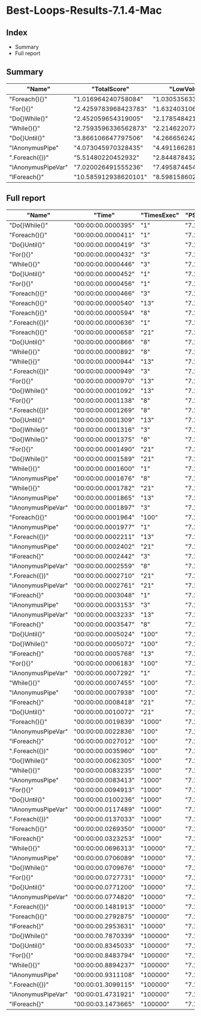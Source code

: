 # Best-Loops-Results-7.1.4-Mac
## Index
- Summary
- Full report
## Summary
|"Name"|"TotalScore"|"LowVolume"|"HighVolume"|
|---|---|---|---|
|"Foreach(){}"|"1.016964240758084"|"1.030535633364551"|"1"|
|"For(){}"|"2.4259783968423783"|"1.632403106964189"|"3.4179475091901144"|
|"Do{}While()"|"2.452059654319005"|"2.1785484219811133"|"2.7939486947413696"|
|"While(){}"|"2.7593596336562873"|"2.2146220777931207"|"3.440281578485246"|
|"Do{}Until()"|"3.866106647797506"|"4.266656242182771"|"3.3654196548159243"|
|"lAnonymusPipe"|"4.073045970328435"|"4.491166281862912"|"3.5503955809103376"|
|".Foreach({})"|"5.51480220452932"|"2.844878432860328"|"8.85220691911556"|
|"lAnonymusPipeVar"|"7.020026491555236"|"7.495874454344713"|"6.4252165380683905"|
|"lForeach{}"|"10.585912938620101"|"8.59815860202855"|"13.07060585935954"|
## Full report
|"Name"|"Time"|"TimesExec"|"PSVersion"|"OS"|"CLR"|"WorkSet"|"Max"|"Min"|"Total"|"Assert"|"Score"|
|---|---|---|---|---|---|---|---|---|---|---|---|
|"Do{}While()"|"00:00:00.0000395"|"1"|"7.1.4"|"Mac"|"CoreCLR"|"610304"|"00:00:00.0000656"|"00:00:00.0000293"|"00:00:00.0002765"|"True"|"1"|
|"Foreach(){}"|"00:00:00.0000411"|"1"|"7.1.4"|"Mac"|"CoreCLR"|"720896"|"00:00:00.0000553"|"00:00:00.0000282"|"00:00:00.0002880"|"True"|"1.040506329113924"|
|"Do{}Until()"|"00:00:00.0000419"|"3"|"7.1.4"|"Mac"|"CoreCLR"|"20480"|"00:00:00.0000590"|"00:00:00.0000372"|"00:00:00.0002935"|"True"|"1"|
|"For(){}"|"00:00:00.0000432"|"3"|"7.1.4"|"Mac"|"CoreCLR"|"49152"|"00:00:00.0000610"|"00:00:00.0000390"|"00:00:00.0003021"|"True"|"1.0310262529832936"|
|"While(){}"|"00:00:00.0000446"|"3"|"7.1.4"|"Mac"|"CoreCLR"|"20480"|"00:00:00.0000758"|"00:00:00.0000386"|"00:00:00.0003125"|"True"|"1.0644391408114557"|
|"Do{}Until()"|"00:00:00.0000452"|"1"|"7.1.4"|"Mac"|"CoreCLR"|"643072"|"00:00:00.0000865"|"00:00:00.0000291"|"00:00:00.0003167"|"True"|"1.1443037974683545"|
|"For(){}"|"00:00:00.0000456"|"1"|"7.1.4"|"Mac"|"CoreCLR"|"667648"|"00:00:00.0000751"|"00:00:00.0000299"|"00:00:00.0003195"|"True"|"1.1544303797468354"|
|"Foreach(){}"|"00:00:00.0000466"|"3"|"7.1.4"|"Mac"|"CoreCLR"|"618496"|"00:00:00.0000965"|"00:00:00.0000333"|"00:00:00.0003260"|"True"|"1.1121718377088305"|
|"Foreach(){}"|"00:00:00.0000540"|"13"|"7.1.4"|"Mac"|"CoreCLR"|"4096"|"00:00:00.0000655"|"00:00:00.0000486"|"00:00:00.0003778"|"True"|"1"|
|"Foreach(){}"|"00:00:00.0000594"|"8"|"7.1.4"|"Mac"|"CoreCLR"|"593920"|"00:00:00.0000825"|"00:00:00.0000445"|"00:00:00.0004159"|"True"|"1"|
|".Foreach({})"|"00:00:00.0000636"|"1"|"7.1.4"|"Mac"|"CoreCLR"|"843776"|"00:00:00.0001103"|"00:00:00.0000535"|"00:00:00.0004451"|"True"|"1.610126582278481"|
|"Foreach(){}"|"00:00:00.0000658"|"21"|"7.1.4"|"Mac"|"CoreCLR"|"0"|"00:00:00.0000823"|"00:00:00.0000614"|"00:00:00.0004606"|"True"|"1"|
|"Do{}Until()"|"00:00:00.0000866"|"8"|"7.1.4"|"Mac"|"CoreCLR"|"73728"|"00:00:00.0001163"|"00:00:00.0000642"|"00:00:00.0006063"|"True"|"1.4579124579124578"|
|"While(){}"|"00:00:00.0000892"|"8"|"7.1.4"|"Mac"|"CoreCLR"|"638976"|"00:00:00.0001591"|"00:00:00.0000699"|"00:00:00.0006241"|"True"|"1.5016835016835017"|
|"While(){}"|"00:00:00.0000944"|"13"|"7.1.4"|"Mac"|"CoreCLR"|"196608"|"00:00:00.0001138"|"00:00:00.0000873"|"00:00:00.0006608"|"True"|"1.7481481481481482"|
|".Foreach({})"|"00:00:00.0000949"|"3"|"7.1.4"|"Mac"|"CoreCLR"|"1404928"|"00:00:00.0002377"|"00:00:00.0000561"|"00:00:00.0006645"|"True"|"2.2649164677804294"|
|"For(){}"|"00:00:00.0000970"|"13"|"7.1.4"|"Mac"|"CoreCLR"|"0"|"00:00:00.0001164"|"00:00:00.0000868"|"00:00:00.0006789"|"True"|"1.7962962962962963"|
|"Do{}While()"|"00:00:00.0001092"|"13"|"7.1.4"|"Mac"|"CoreCLR"|"655360"|"00:00:00.0001296"|"00:00:00.0000960"|"00:00:00.0007641"|"True"|"2.022222222222222"|
|"For(){}"|"00:00:00.0001138"|"8"|"7.1.4"|"Mac"|"CoreCLR"|"638976"|"00:00:00.0002134"|"00:00:00.0000824"|"00:00:00.0007967"|"True"|"1.9158249158249159"|
|".Foreach({})"|"00:00:00.0001269"|"8"|"7.1.4"|"Mac"|"CoreCLR"|"499712"|"00:00:00.0001530"|"00:00:00.0001023"|"00:00:00.0008882"|"True"|"2.1363636363636362"|
|"Do{}Until()"|"00:00:00.0001309"|"13"|"7.1.4"|"Mac"|"CoreCLR"|"663552"|"00:00:00.0001745"|"00:00:00.0000980"|"00:00:00.0009161"|"True"|"2.424074074074074"|
|"Do{}While()"|"00:00:00.0001316"|"3"|"7.1.4"|"Mac"|"CoreCLR"|"32768"|"00:00:00.0005275"|"00:00:00.0000454"|"00:00:00.0009211"|"True"|"3.1408114558472553"|
|"Do{}While()"|"00:00:00.0001375"|"8"|"7.1.4"|"Mac"|"CoreCLR"|"643072"|"00:00:00.0001843"|"00:00:00.0001177"|"00:00:00.0009627"|"True"|"2.314814814814815"|
|"For(){}"|"00:00:00.0001490"|"21"|"7.1.4"|"Mac"|"CoreCLR"|"0"|"00:00:00.0002636"|"00:00:00.0001245"|"00:00:00.0010433"|"True"|"2.264437689969605"|
|"Do{}While()"|"00:00:00.0001589"|"21"|"7.1.4"|"Mac"|"CoreCLR"|"0"|"00:00:00.0002430"|"00:00:00.0001244"|"00:00:00.0011123"|"True"|"2.4148936170212765"|
|"While(){}"|"00:00:00.0001600"|"1"|"7.1.4"|"Mac"|"CoreCLR"|"638976"|"00:00:00.0008868"|"00:00:00.0000291"|"00:00:00.0011203"|"True"|"4.050632911392405"|
|"lAnonymusPipe"|"00:00:00.0001676"|"8"|"7.1.4"|"Mac"|"CoreCLR"|"8192"|"00:00:00.0002090"|"00:00:00.0001526"|"00:00:00.0011730"|"True"|"2.8215488215488214"|
|"While(){}"|"00:00:00.0001782"|"21"|"7.1.4"|"Mac"|"CoreCLR"|"0"|"00:00:00.0003981"|"00:00:00.0001258"|"00:00:00.0012471"|"True"|"2.708206686930091"|
|"lAnonymusPipe"|"00:00:00.0001865"|"13"|"7.1.4"|"Mac"|"CoreCLR"|"0"|"00:00:00.0002240"|"00:00:00.0001750"|"00:00:00.0013053"|"True"|"3.4537037037037037"|
|"lAnonymusPipeVar"|"00:00:00.0001897"|"3"|"7.1.4"|"Mac"|"CoreCLR"|"8192"|"00:00:00.0002387"|"00:00:00.0001763"|"00:00:00.0013276"|"True"|"4.52744630071599"|
|"Foreach(){}"|"00:00:00.0001964"|"100"|"7.1.4"|"Mac"|"CoreCLR"|"0"|"00:00:00.0002122"|"00:00:00.0001905"|"00:00:00.0013745"|"True"|"1"|
|"lAnonymusPipe"|"00:00:00.0001977"|"1"|"7.1.4"|"Mac"|"CoreCLR"|"999424"|"00:00:00.0002608"|"00:00:00.0001594"|"00:00:00.0013837"|"True"|"5.0050632911392405"|
|".Foreach({})"|"00:00:00.0002211"|"13"|"7.1.4"|"Mac"|"CoreCLR"|"0"|"00:00:00.0003689"|"00:00:00.0001419"|"00:00:00.0015474"|"True"|"4.094444444444444"|
|"lAnonymusPipe"|"00:00:00.0002402"|"21"|"7.1.4"|"Mac"|"CoreCLR"|"0"|"00:00:00.0002897"|"00:00:00.0002139"|"00:00:00.0016814"|"True"|"3.650455927051672"|
|"lForeach{}"|"00:00:00.0002442"|"3"|"7.1.4"|"Mac"|"CoreCLR"|"20480"|"00:00:00.0003109"|"00:00:00.0002254"|"00:00:00.0017091"|"True"|"5.828162291169451"|
|"lAnonymusPipeVar"|"00:00:00.0002559"|"8"|"7.1.4"|"Mac"|"CoreCLR"|"12288"|"00:00:00.0003160"|"00:00:00.0002150"|"00:00:00.0017912"|"True"|"4.308080808080808"|
|".Foreach({})"|"00:00:00.0002710"|"21"|"7.1.4"|"Mac"|"CoreCLR"|"4096"|"00:00:00.0004884"|"00:00:00.0002086"|"00:00:00.0018973"|"True"|"4.11854103343465"|
|"lAnonymusPipeVar"|"00:00:00.0002761"|"21"|"7.1.4"|"Mac"|"CoreCLR"|"0"|"00:00:00.0003108"|"00:00:00.0002457"|"00:00:00.0019324"|"True"|"4.196048632218845"|
|"lForeach{}"|"00:00:00.0003048"|"1"|"7.1.4"|"Mac"|"CoreCLR"|"1028096"|"00:00:00.0004168"|"00:00:00.0002272"|"00:00:00.0021335"|"True"|"7.716455696202532"|
|"lAnonymusPipe"|"00:00:00.0003153"|"3"|"7.1.4"|"Mac"|"CoreCLR"|"-10391552"|"00:00:00.0004389"|"00:00:00.0001831"|"00:00:00.0022070"|"True"|"7.5250596658711215"|
|"lAnonymusPipeVar"|"00:00:00.0003233"|"13"|"7.1.4"|"Mac"|"CoreCLR"|"1064960"|"00:00:00.0004540"|"00:00:00.0002810"|"00:00:00.0022633"|"True"|"5.987037037037037"|
|"lForeach{}"|"00:00:00.0003547"|"8"|"7.1.4"|"Mac"|"CoreCLR"|"12288"|"00:00:00.0004351"|"00:00:00.0003354"|"00:00:00.0024832"|"True"|"5.9713804713804715"|
|"Do{}Until()"|"00:00:00.0005024"|"100"|"7.1.4"|"Mac"|"CoreCLR"|"0"|"00:00:00.0005206"|"00:00:00.0004948"|"00:00:00.0035165"|"True"|"2.558044806517312"|
|"Do{}While()"|"00:00:00.0005072"|"100"|"7.1.4"|"Mac"|"CoreCLR"|"0"|"00:00:00.0005269"|"00:00:00.0004953"|"00:00:00.0035502"|"True"|"2.5824847250509166"|
|"lForeach{}"|"00:00:00.0005768"|"13"|"7.1.4"|"Mac"|"CoreCLR"|"1183744"|"00:00:00.0006337"|"00:00:00.0005348"|"00:00:00.0040378"|"True"|"10.681481481481482"|
|"For(){}"|"00:00:00.0006183"|"100"|"7.1.4"|"Mac"|"CoreCLR"|"1302528"|"00:00:00.0007220"|"00:00:00.0005870"|"00:00:00.0043284"|"True"|"3.1481670061099796"|
|"lAnonymusPipeVar"|"00:00:00.0007292"|"1"|"7.1.4"|"Mac"|"CoreCLR"|"1798144"|"00:00:00.0017560"|"00:00:00.0003045"|"00:00:00.0051046"|"True"|"18.460759493670885"|
|"While(){}"|"00:00:00.0007455"|"100"|"7.1.4"|"Mac"|"CoreCLR"|"1290240"|"00:00:00.0010506"|"00:00:00.0005775"|"00:00:00.0052182"|"True"|"3.795824847250509"|
|"lAnonymusPipe"|"00:00:00.0007938"|"100"|"7.1.4"|"Mac"|"CoreCLR"|"0"|"00:00:00.0011859"|"00:00:00.0005948"|"00:00:00.0055566"|"True"|"4.041751527494909"|
|"lForeach{}"|"00:00:00.0008418"|"21"|"7.1.4"|"Mac"|"CoreCLR"|"122880"|"00:00:00.0011952"|"00:00:00.0006293"|"00:00:00.0058923"|"True"|"12.793313069908814"|
|"Do{}Until()"|"00:00:00.0010072"|"21"|"7.1.4"|"Mac"|"CoreCLR"|"0"|"00:00:00.0019270"|"00:00:00.0002390"|"00:00:00.0070504"|"True"|"15.306990881458967"|
|"Foreach(){}"|"00:00:00.0019839"|"1000"|"7.1.4"|"Mac"|"CoreCLR"|"2363392"|"00:00:00.0021156"|"00:00:00.0018971"|"00:00:00.0138874"|"True"|"1"|
|"lAnonymusPipeVar"|"00:00:00.0022836"|"100"|"7.1.4"|"Mac"|"CoreCLR"|"0"|"00:00:00.0109447"|"00:00:00.0006352"|"00:00:00.0159855"|"True"|"11.627291242362526"|
|"lForeach{}"|"00:00:00.0027012"|"100"|"7.1.4"|"Mac"|"CoreCLR"|"-147456"|"00:00:00.0035828"|"00:00:00.0023287"|"00:00:00.0189084"|"True"|"13.753564154786151"|
|".Foreach({})"|"00:00:00.0035960"|"100"|"7.1.4"|"Mac"|"CoreCLR"|"405504"|"00:00:00.0184105"|"00:00:00.0009102"|"00:00:00.0251719"|"True"|"18.30957230142566"|
|"Do{}While()"|"00:00:00.0062305"|"1000"|"7.1.4"|"Mac"|"CoreCLR"|"2220032"|"00:00:00.0073680"|"00:00:00.0047301"|"00:00:00.0436133"|"True"|"3.1405312767780633"|
|"While(){}"|"00:00:00.0083235"|"1000"|"7.1.4"|"Mac"|"CoreCLR"|"3813376"|"00:00:00.0234701"|"00:00:00.0048947"|"00:00:00.0582645"|"True"|"4.1955239679419325"|
|"lAnonymusPipe"|"00:00:00.0083413"|"1000"|"7.1.4"|"Mac"|"CoreCLR"|"0"|"00:00:00.0185859"|"00:00:00.0048363"|"00:00:00.0583891"|"True"|"4.204496194364635"|
|"For(){}"|"00:00:00.0094913"|"1000"|"7.1.4"|"Mac"|"CoreCLR"|"3559424"|"00:00:00.0172339"|"00:00:00.0048102"|"00:00:00.0664393"|"True"|"4.784162508190937"|
|"Do{}Until()"|"00:00:00.0100236"|"1000"|"7.1.4"|"Mac"|"CoreCLR"|"1728512"|"00:00:00.0167424"|"00:00:00.0048914"|"00:00:00.0701652"|"True"|"5.052472402842885"|
|"lAnonymusPipeVar"|"00:00:00.0117489"|"1000"|"7.1.4"|"Mac"|"CoreCLR"|"4096"|"00:00:00.0287272"|"00:00:00.0051310"|"00:00:00.0822426"|"True"|"5.9221230908815965"|
|".Foreach({})"|"00:00:00.0137033"|"1000"|"7.1.4"|"Mac"|"CoreCLR"|"1097728"|"00:00:00.0219449"|"00:00:00.0096546"|"00:00:00.0959230"|"True"|"6.907253389787792"|
|"Foreach(){}"|"00:00:00.0269350"|"10000"|"7.1.4"|"Mac"|"CoreCLR"|"2850816"|"00:00:00.0386072"|"00:00:00.0177611"|"00:00:00.1885453"|"True"|"1"|
|"lForeach{}"|"00:00:00.0323253"|"1000"|"7.1.4"|"Mac"|"CoreCLR"|"-7692288"|"00:00:00.0534657"|"00:00:00.0228202"|"00:00:00.2262770"|"True"|"16.293815212460306"|
|"While(){}"|"00:00:00.0696313"|"10000"|"7.1.4"|"Mac"|"CoreCLR"|"-180224"|"00:00:00.0808237"|"00:00:00.0617014"|"00:00:00.4874192"|"True"|"2.585160571746798"|
|"lAnonymusPipe"|"00:00:00.0706089"|"10000"|"7.1.4"|"Mac"|"CoreCLR"|"-4747264"|"00:00:00.0968324"|"00:00:00.0586940"|"00:00:00.4942624"|"True"|"2.621455355485428"|
|"Do{}While()"|"00:00:00.0709676"|"10000"|"7.1.4"|"Mac"|"CoreCLR"|"1609728"|"00:00:00.0935994"|"00:00:00.0599798"|"00:00:00.4967730"|"True"|"2.6347726007054018"|
|"For(){}"|"00:00:00.0727731"|"10000"|"7.1.4"|"Mac"|"CoreCLR"|"-14233600"|"00:00:00.1014545"|"00:00:00.0606463"|"00:00:00.5094115"|"True"|"2.701804343790607"|
|"Do{}Until()"|"00:00:00.0771200"|"10000"|"7.1.4"|"Mac"|"CoreCLR"|"-14999552"|"00:00:00.1011669"|"00:00:00.0603939"|"00:00:00.5398399"|"True"|"2.8631891590866902"|
|"lAnonymusPipeVar"|"00:00:00.0774820"|"10000"|"7.1.4"|"Mac"|"CoreCLR"|"3543040"|"00:00:00.0952485"|"00:00:00.0662492"|"00:00:00.5423741"|"True"|"2.8766289214776313"|
|".Foreach({})"|"00:00:00.1481913"|"10000"|"7.1.4"|"Mac"|"CoreCLR"|"17534976"|"00:00:00.2001477"|"00:00:00.1175557"|"00:00:01.0373394"|"True"|"5.501811769073696"|
|"Foreach(){}"|"00:00:00.2792875"|"100000"|"7.1.4"|"Mac"|"CoreCLR"|"-23830528"|"00:00:00.3078792"|"00:00:00.2562018"|"00:00:01.9550126"|"True"|"1"|
|"lForeach{}"|"00:00:00.2953631"|"10000"|"7.1.4"|"Mac"|"CoreCLR"|"512000"|"00:00:00.3406927"|"00:00:00.2808145"|"00:00:02.0675417"|"True"|"10.965773157601634"|
|"Do{}While()"|"00:00:00.7870339"|"100000"|"7.1.4"|"Mac"|"CoreCLR"|"-40988672"|"00:00:00.8251745"|"00:00:00.7399346"|"00:00:05.5092371"|"True"|"2.818006176431097"|
|"Do{}Until()"|"00:00:00.8345033"|"100000"|"7.1.4"|"Mac"|"CoreCLR"|"-23748608"|"00:00:00.8683996"|"00:00:00.8077510"|"00:00:05.8415230"|"True"|"2.9879722508168105"|
|"For(){}"|"00:00:00.8483794"|"100000"|"7.1.4"|"Mac"|"CoreCLR"|"-138756096"|"00:00:00.9374882"|"00:00:00.8008933"|"00:00:05.9386557"|"True"|"3.0376561786689344"|
|"While(){}"|"00:00:00.8894237"|"100000"|"7.1.4"|"Mac"|"CoreCLR"|"-44007424"|"00:00:00.9576818"|"00:00:00.8355792"|"00:00:06.2259658"|"True"|"3.1846169270017457"|
|"lAnonymusPipe"|"00:00:00.9311108"|"100000"|"7.1.4"|"Mac"|"CoreCLR"|"-37924864"|"00:00:01.1309081"|"00:00:00.8191228"|"00:00:06.5177759"|"True"|"3.3338792462963793"|
|".Foreach({})"|"00:00:01.3099115"|"100000"|"7.1.4"|"Mac"|"CoreCLR"|"71094272"|"00:00:01.3631480"|"00:00:01.2765087"|"00:00:09.1693805"|"True"|"4.690190216175089"|
|"lAnonymusPipeVar"|"00:00:01.4731921"|"100000"|"7.1.4"|"Mac"|"CoreCLR"|"-28610560"|"00:00:03.8465523"|"00:00:00.7992794"|"00:00:10.3123450"|"True"|"5.274822897551806"|
|"lForeach{}"|"00:00:03.1473665"|"100000"|"7.1.4"|"Mac"|"CoreCLR"|"-42430464"|"00:00:03.2284965"|"00:00:03.1056224"|"00:00:22.0315656"|"True"|"11.269270912590073"|
